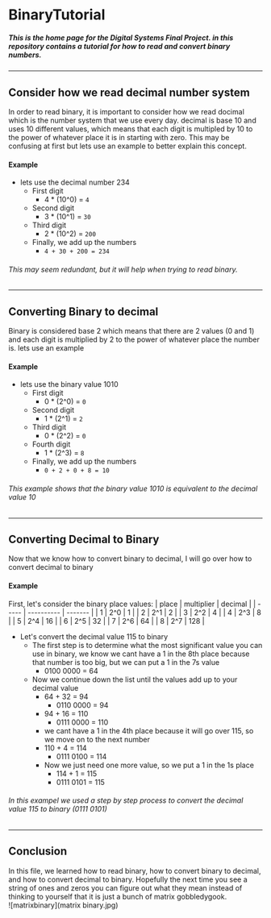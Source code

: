 # BinaryTutorial
##### This is the home page for the Digital Systems Final Project. in this repository contains a tutorial for how to read and convert binary numbers.
---
## Consider how we read decimal number system
In order to read binary, it is important to consider how we read docimal which is the number system that we use every day. decimal is base 10 and uses 10 different values, which means that each digit is multipled by 10 to the power of whatever place it is in starting with zero. This may be confusing at first but lets use an example to better explain this concept.
#### Example
* lets use the decimal number 234
    * First digit
        * 4 * (10^0) = `4`
    * Second digit
        * 3 * (10^1) = `30`
    * Third  digit
        * 2 * (10^2) = `200`
    * Finally, we add up the numbers
        * `4 + 30 + 200 = 234`
  
###### This may seem redundant, but it will help when trying to read binary.
---
## Converting Binary to decimal
Binary is considered base 2 which means that there are 2 values (0 and 1) and each digit is multiplied by 2 to the power of whatever place the number is. lets use an example
#### Example
* lets use the binary value 1010
    * First digit
        * 0 * (2^0) = `0`
    * Second digit
        * 1 * (2^1) = `2`
    * Third digit
        * 0 * (2^2) = `0`
    * Fourth digit
        * 1 * (2^3) = `8`
    * Finally, we add up the numbers
        * `0 + 2 + 0 + 8 = 10`
  
###### This example shows that the binary value 1010 is equivalent to the decimal value 10
---
## Converting Decimal to Binary
Now that we know how to convert binary to decimal, I will go over how to convert decimal to binary
#### Example
First, let's consider the binary place values:
| place | multiplier | decimal |
| ----- | ---------- | ------- |
| 1     | 2^0        | 1       |
| 2     | 2^1        | 2       |
| 3     | 2^2        | 4       |
| 4     | 2^3        | 8       |
| 5     | 2^4        | 16      |
| 6     | 2^5        | 32      |
| 7     | 2^6        | 64      |
| 8     | 2^7        | 128     |
* Let's convert the decimal value 115 to binary
    * The first step is to determine what the most significant value you can use in binary, we know we cant have a 1 in the 8th place because that number is too big, but we can put a 1 in the 7s value
        * 0100 0000 = 64
    * Now we continue down the list until the values add up to your decimal value
        * 64 + 32 = 94
            * 0110 0000 = 94
        * 94 + 16 = 110
            * 0111 0000 = 110
        * we cant have a 1 in the 4th place because it will go over 115, so we move on to the next number
        * 110 + 4 = 114
            * 0111 0100 = 114
        * Now we just need one more value, so we put a 1 in the 1s place
            * 114 + 1 = 115
            * 0111 0101 = 115
  
###### In this exampel we used a step by step process to convert the decimal value 115 to binary (0111 0101) 
---
## Conclusion
In this file, we learned how to read binary, how to convert binary to decimal, and how to convert decimal to binary. Hopefully the next time you see a string of ones and zeros you can figure out what they mean instead of thinking to yourself that it is just a bunch of matrix gobbledygook.  
![matrixbinary](matrix binary.jpg)
